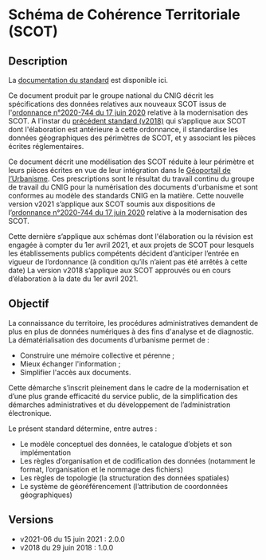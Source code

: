 <MenuSchema />

# Schéma de Cohérence Territoriale (SCOT)

## Description
La [documentation du standard](https://cnig.gouv.fr/IMG/pdf/210615_standard_cnig_nouveauscot.pdf) est disponible ici.

Ce document produit par le groupe national du CNIG décrit les spécifications des données relatives aux nouveaux SCOT issus de l'[ordonnance n°2020-744 du 17 juin 2020](https://www.legifrance.gouv.fr/jorf/id/JORFTEXT000042007729/) relative à la modernisation des SCOT.
A l'instar du [précédent standard (v2018)](https://cnig.gouv.fr/IMG/pdf/190315_standard_cnig_scot.pdf) qui s’applique aux SCOT dont l'élaboration est antérieure à cette ordonnance, il standardise les données géographiques des périmètres de SCOT, et y associant les pièces écrites réglementaires.

Ce document décrit une modélisation des SCOT réduite à leur périmètre et leurs pièces écrites en vue de leur intégration dans le [Géoportail de l’Urbanisme](https://www.geoportail-urbanisme.gouv.fr/). Ces prescriptions sont le résultat du travail continu du groupe de travail du CNIG pour la numérisation des documents d'urbanisme et sont conformes au modèle des standards CNIG en la matière. Cette nouvelle version v2021 s’applique aux SCOT soumis aux dispositions de l’[ordonnance n°2020-744 du 17 juin 2020](https://www.legifrance.gouv.fr/jorf/id/JORFTEXT000042007729/) relative à la modernisation des SCOT.

Cette dernière s’applique aux schémas dont l'élaboration ou la révision est engagée à compter du 1er avril 2021, et aux projets de SCOT pour lesquels les établissements publics compétents décident d’anticiper l’entrée en vigueur de l’ordonnance (à condition qu’ils n’aient pas été arrêtés à cette date) La version v2018 s’applique aux SCOT approuvés ou en cours d’élaboration à la date du 1er avril 2021.

## Objectif
La connaissance du territoire, les procédures administratives demandent de plus en plus de données numériques à des fins d'analyse et de diagnostic.
La dématérialisation des documents d’urbanisme permet de :
* Construire une mémoire collective et pérenne ;
* Mieux échanger l'information ;
* Simplifier l'accès aux documents.

Cette démarche s’inscrit pleinement dans le cadre de la modernisation et d’une plus grande efficacité du service public, de la simplification des démarches administratives et du développement de l’administration électronique.

Le présent standard détermine, entre autres :
* Le modèle conceptuel des données, le catalogue d’objets et son implémentation
* Les règles d’organisation et de codification des données (notamment le format, l’organisation et le nommage des fichiers)
* Les règles de topologie (la structuration des données spatiales)
* Le système de géoréférencement (l’attribution de coordonnées géographiques)


## Versions
- v2021-06 du 15 juin 2021 : 2.0.0
- v2018 du 29 juin 2018 : 1.0.0
